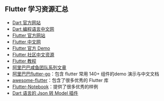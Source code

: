 
## Flutter 学习资源汇总

- [Dart 官方网站](https://dart.dev/)
- [Dart 编程语言中文网](http://dart.goodev.org/)
- [Flutter 官方网站](https://flutter.dev/)
- [Flutter 中文网](https://flutterchina.club/)
- [Flutter 官方 Demo](https://github.com/flutter/flutter/tree/master/examples/flutter_gallery)
- [Flutter 社区中文资源](https://flutter.cn/)
- [Flutter 教程](https://guoshuyu.cn/home/wx/Flutter-1.html)
- [阿里巴巴咸鱼团队系列文章](https://www.yuque.com/xytech/flutter)
- [阿里巴巴flutter-go](https://github.com/alibaba/flutter-go)：包含 flutter 常用 140+ 组件的demo 演示与中文文档
- [awesome-flutter](https://github.com/Solido/awesome-flutter)：包含了很多优秀的 Flutter 库
- [Flutter-Notebook](https://github.com/OpenFlutter/Flutter-Notebook)：提供了很多优秀的样例
- [Dart 语言的 Json 转 Model 插件](https://github.com/neverwoodsS/idea_dart_json_format)

